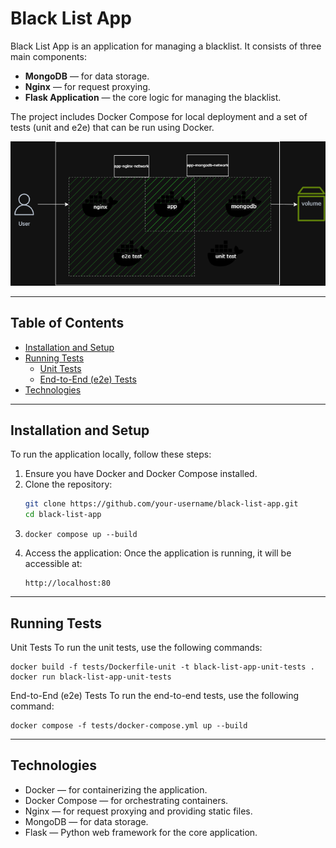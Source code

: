 # Black List App

Black List App is an application for managing a blacklist. It consists of three main components:
- **MongoDB** — for data storage.
- **Nginx** — for request proxying.
- **Flask Application** — the core logic for managing the blacklist.

The project includes Docker Compose for local deployment and a set of tests (unit and e2e) that can be run using Docker.

![architecture](bl-app.png)

---

## Table of Contents

- [Installation and Setup](#installation-and-setup)
- [Running Tests](#running-tests)
  - [Unit Tests](#unit-tests)
  - [End-to-End (e2e) Tests](#end-to-end-e2e-tests)
- [Technologies](#technologies)

---

## Installation and Setup

To run the application locally, follow these steps:

1. Ensure you have Docker and Docker Compose installed.
2. Clone the repository:
   ```bash
   git clone https://github.com/your-username/black-list-app.git
   cd black-list-app
3. ```
   docker compose up --build
   ```
5. Access the application:
   Once the application is running, it will be accessible at:
   ```
   http://localhost:80
   ```

---

## Running Tests

Unit Tests
To run the unit tests, use the following commands:
```
docker build -f tests/Dockerfile-unit -t black-list-app-unit-tests .
docker run black-list-app-unit-tests
```
End-to-End (e2e) Tests
To run the end-to-end tests, use the following command:
```
docker compose -f tests/docker-compose.yml up --build
```
---

## Technologies
- Docker — for containerizing the application.
- Docker Compose — for orchestrating containers.
- Nginx — for request proxying and providing static files.
- MongoDB — for data storage.
- Flask — Python web framework for the core application.
